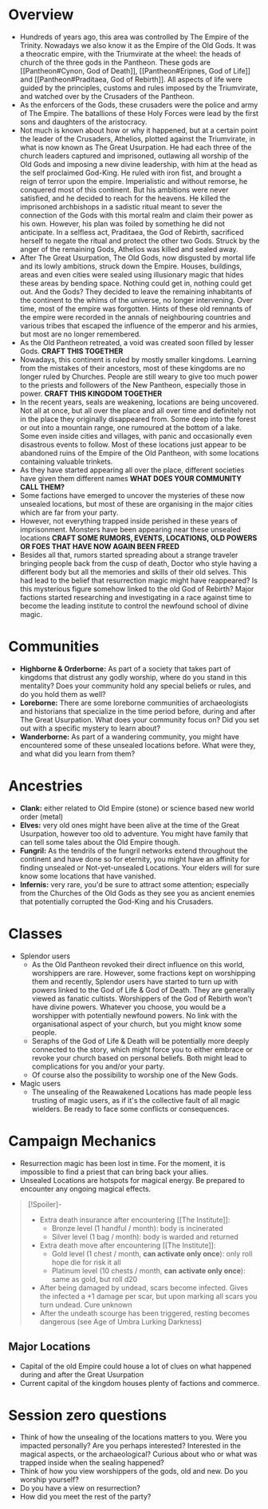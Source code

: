 # Overview
- Hundreds of years ago, this area was controlled by The Empire of the Trinity. Nowadays we also know it as the Empire of the Old Gods. It was a theocratic empire, with the Triumvirate at the wheel: the heads of church of the three gods in the Pantheon. These gods are [[Pantheon#Cynon, God of Death]], [[Pantheon#Eripnes, God of Life]] and [[Pantheon#Praditaea, God of Rebirth]]. All aspects of life were guided by the principles, customs and rules imposed by the Triumvirate, and watched over by the Crusaders of the Pantheon. 
- As the enforcers of the Gods, these crusaders were the police and army of The Empire. The batallions of these Holy Forces were lead by the first sons and daughters of the aristocracy.
- Not much is known about how or why it happened, but at a certain point the leader of the Crusaders,  Athelios, plotted against the Triumvirate, in what is now known as The Great Usurpation. He had each three of the church leaders captured and imprisoned, outlawing all worship of the Old Gods and imposing a new divine leadership, with him at the head as the self proclaimed God-King. He ruled with iron fist, and brought a reign of terror upon the empire. Imperialistic and without remorse, he conquered most of this continent. But his ambitions were never satisfied, and he decided to reach for the heavens. He killed the imprisoned archbishops in a sadistic ritual meant to sever the connection of the Gods with this mortal realm and claim their power as his own. However, his plan was foiled by something he did not anticipate. In a selfless act, Praditaea, the God of Rebirth, sacrificed herself to negate the ritual and protect the other two Gods. Struck by the anger of the remaining Gods, Athelios was killed and sealed away.
- After The Great Usurpation, The Old Gods, now disgusted by mortal life and its lowly ambitions, struck down the Empire. Houses, buildings, areas and even cities were sealed using illusionary magic that hides these areas by bending space. Nothing could get in, nothing could get out. And the Gods? They decided to leave the remaining inhabitants of the continent to the whims of the universe, no longer intervening. Over time, most of the empire was forgotten. Hints of these old remnants of the empire were recorded in the annals of neighbouring countries and various tribes that escaped the influence of the emperor and his armies, but most are no longer remembered.
- As the Old Pantheon retreated, a void was created soon filled by lesser Gods. **CRAFT THIS TOGETHER**
- Nowadays, this continent is ruled by mostly smaller kingdoms. Learning from the mistakes of their ancestors, most of these kingdoms are no longer ruled by Churches. People are still weary to give too much power to the priests and followers of the New Pantheon, especially those in power. **CRAFT THIS KINGDOM TOGETHER**
- In the recent years, seals are weakening, locations are being uncovered. Not all at once, but all over the place and all over time and definitely not in the place they originally disappeared from. Some deep into the forest or out into a mountain range, one rumoured at the bottom of a lake. Some even inside cities and villages, with panic and occasionally even disastrous events to follow. Most of these locations just appear to be abandoned ruins of the Empire of the Old Pantheon, with some locations containing valuable trinkets.
- As they have started appearing all over the place, different societies have given them different names **WHAT DOES YOUR COMMUNITY CALL THEM?**
- Some factions have emerged to uncover the mysteries of these now unsealed locations, but most of these are organising in the major cities which are far from your party.
- However, not everything trapped inside perished in these years of imprisonment. Monsters have been appearing near these unsealed locations **CRAFT SOME RUMORS, EVENTS, LOCATIONS, OLD POWERS OR FOES THAT HAVE NOW AGAIN BEEN FREED**
- Besides all that, rumors started spreading about a strange traveler bringing people back from the cusp of death, Doctor who style having a different body but all the memories and skills of their old selves. This had lead to the belief that resurrection magic might have reappeared? Is this mysterious figure somehow linked to the old God of Rebirth? Major factions started researching and investigating in a race against time to become the leading institute to control the newfound school of divine magic.
# Communities
- **Highborne & Orderborne:** As part of a society that takes part of kingdoms that distrust any godly worship, where do you stand in this mentality? Does your community hold any special beliefs or rules, and do you hold them as well?
- **Loreborne:** There are some loreborne communities of archaeologists and historians that specialize in the time period before, during and after The Great Usurpation. What does your community focus on? Did you set out with a specific mystery to learn about?
- **Wanderborne:** As part of a wandering community, you might have encountered some of these unsealed locations before. What were they, and what did you learn from them?
# Ancestries
- **Clank:** either related to Old Empire (stone) or science based new world order (metal)
- **Elves:** very old ones might have been alive at the time of the Great Usurpation, however too old to adventure. You might have family that can tell some tales about the Old Empire though.
- **Fungril:** As the tendrils of the fungril networks extend throughout the continent and have done so for eternity, you might have an affinity for finding unsealed or Not-yet-unsealed Locations. Your elders will for sure know some locations that have vanished.
- **Infernis:** very rare, you'd be sure to attract some attention; especially from the Churches of the Old Gods as they see you as ancient enemies that potentially corrupted the God-King and his Crusaders.
# Classes
- Splendor users
	- As the Old Pantheon revoked their direct influence on this world, worshippers are rare. However, some fractions kept on worshipping them and recently, Splendor users have started to turn up with powers linked to the God of Life & God of Death. They are generally viewed as fanatic cultists. Worshippers of the God of Rebirth won't have divine powers. Whatever you choose, you would be a worshipper with potentially newfound powers. No link with the organisational aspect of your church, but you might know some people.
	- Seraphs of the God of Life & Death will be potentially more deeply connected to the story, which might force you to either embrace or revoke your church based on personal beliefs. Both might lead to complications for you and/or your party.
	- Of course also the possibility to worship one of the New Gods.
- Magic users
	- The unsealing of the Reawakened Locations has made people less trusting of magic users, as if it's the collective fault of all magic wielders. Be ready to face some conflicts or consequences.
# Campaign Mechanics
- Resurrection magic has been lost in time. For the moment, it is impossible to find a priest that can bring back your allies.
- Unsealed Locations are hotspots for magical energy. Be prepared to encounter any ongoing magical effects.
> [!Spoiler]- 
> - Extra death insurance after encountering [[The Institute]]:
>	- Bronze level (1 handful / month): body is incinerated
>	- Silver level (1 bag / month): body is warded and returned
> - Extra death move after encountering [[The Institute]]:
>	- Gold level (1 chest / month, **can activate only once**): only roll hope die for risk it all
>	- Platinum level (10 chests / month, **can activate only once**): same as gold, but roll d20
> - After being damaged by undead, scars become infected. Gives the infected a +1 damage per scar, but upon marking all scars you turn undead. Cure unknown
> - After the undeath scourge has been triggered, resting becomes dangerous (see Age of Umbra Lurking Darkness)
## Major Locations
- Capital of the old Empire could house a lot of clues on what happened during and after the Great Usurpation
- Current capital of the kingdom houses plenty of factions and commerce. 

# Session zero questions
- Think of how the unsealing of the locations matters to you. Were you impacted personally? Are you perhaps interested? Interested in the magical aspects, or the archaeological? Curious about who or what was trapped inside when the sealing happened?
- Think of how you view worshippers of the gods, old and new. Do you worship yourself?
- Do you have a view on resurrection?
- How did you meet the rest of the party?
